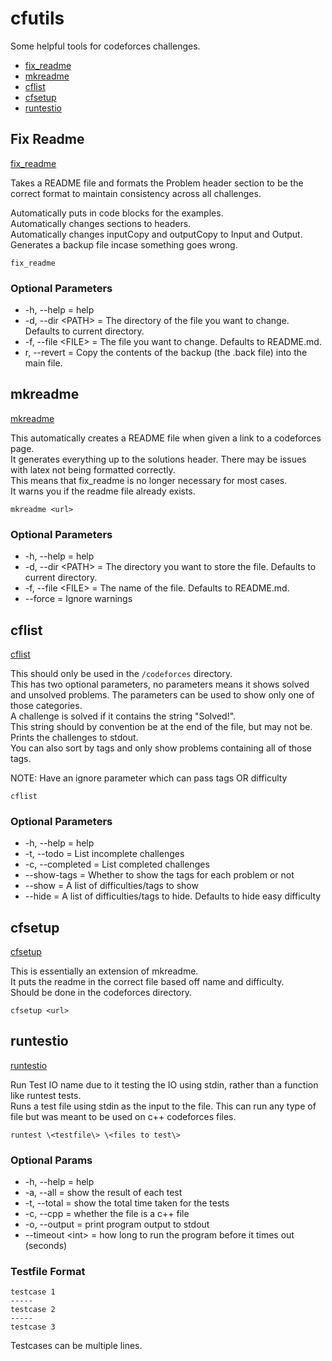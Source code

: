 # cfutils

Some helpful tools for codeforces challenges.  
- [fix_readme](#fix-readme)  
- [mkreadme](#mkreadme)
- [cflist](#cflist)
- [cfsetup](#cfsetup)
- [runtestio](#runtestio)  


## Fix Readme
[fix_readme](fix_readme)

Takes a README file and formats the Problem header section to be the correct format to maintain consistency across all challenges.  

Automatically puts in code blocks for the examples.  
Automatically changes sections to headers.  
Automatically changes inputCopy and outputCopy to Input and Output.  
Generates a backup file incase something goes wrong.  

```
fix_readme
```

### Optional Parameters
- -h, --help = help
- -d, --dir \<PATH\> = The directory of the file you want to change. Defaults to current directory.  
- -f, --file \<FILE\> = The file you want to change. Defaults to README.md.
- r, --revert = Copy the contents of the backup (the .back file) into the main file.  


## mkreadme
[mkreadme](mkreadme)

This automatically creates a README file when given a link to a codeforces page.  
It generates everything up to the solutions header. There may be issues with latex not being formatted correctly.  
This means that fix_readme is no longer necessary for most cases.  
It warns you if the readme file already exists.  

```
mkreadme <url>
```

### Optional Parameters
- -h, --help = help
- -d, --dir \<PATH\> = The directory you want to store the file. Defaults to current directory.  
- -f, --file \<FILE\> = The name of the file. Defaults to README.md.
- --force = Ignore warnings


## cflist
[cflist](cflist)  

This should only be used in the `/codeforces` directory.  
This has two optional parameters, no parameters means it shows solved and unsolved problems.
The parameters can be used to show only one of those categories.  
A challenge is solved if it contains the string "Solved!".  
This string should by convention be at the end of the file, but may not be.  
Prints the challenges to stdout.  
You can also sort by tags and only show problems containing all of those tags.  

NOTE: Have an ignore parameter which can pass tags OR difficulty

```
cflist
```

### Optional Parameters
- -h, --help = help
- -t, --todo = List incomplete challenges  
- -c, --completed = List completed challenges
- --show-tags = Whether to show the tags for each problem or not
- --show = A list of difficulties/tags to show
- --hide = A list of difficulties/tags to hide. Defaults to hide easy difficulty


## cfsetup
[cfsetup](cfsetup)  

This is essentially an extension of mkreadme.  
It puts the readme in the correct file based off name and difficulty.  
Should be done in the codeforces directory.  

```
cfsetup <url>
```

## runtestio
[runtestio](runtestio)

Run Test IO name due to it testing the IO using stdin, rather than a function like runtest tests.  
Runs a test file using stdin as the input to the file. This can run any type of file but was meant to be used on c++ codeforces files.  

```
runtest \<testfile\> \<files to test\>
```

### Optional Params
- -h, --help   = help  
- -a, --all    = show the result of each test  
- -t, --total  = show the total time taken for the tests  
- -c, --cpp    = whether the file is a c++ file  
- -o, --output = print program output to stdout
- --timeout \<int\> = how long to run the program before it times out (seconds)

### Testfile Format
```
testcase 1  
-----  
testcase 2  
-----   
testcase 3    
```
Testcases can be multiple lines.

